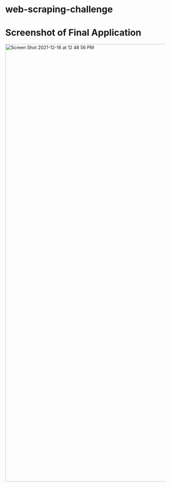 # web-scraping-challenge

# Screenshot of Final Application

<img width="1373" alt="Screen Shot 2021-12-16 at 12 48 56 PM" src="https://user-images.githubusercontent.com/89615266/146423011-238ab68f-1a56-4b9c-9493-788d5a1675df.png">
